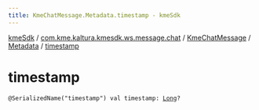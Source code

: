 ```yaml
---
title: KmeChatMessage.Metadata.timestamp - kmeSdk
---
```


[kmeSdk](../../../index.html) / [com.kme.kaltura.kmesdk.ws.message.chat](../../index.html) / [KmeChatMessage](../index.html) / [Metadata](index.html) / [timestamp](./timestamp.html)

# timestamp

`@SerializedName("timestamp") val timestamp: `[`Long`](https://kotlinlang.org/api/latest/jvm/stdlib/kotlin/-long/index.html)`?`